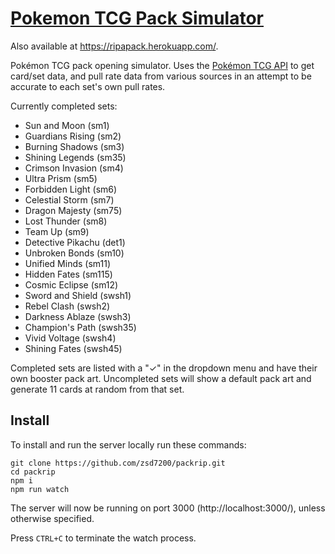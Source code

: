 # [Pokemon TCG Pack Simulator](http://www.openpkmn.cards/)
Also available at https://ripapack.herokuapp.com/.

Pokémon TCG pack opening simulator. Uses the [Pokémon TCG API](https://pokemontcg.io/) to get card/set data, and pull rate data from various sources in an attempt to be accurate to each set's own pull rates.

Currently completed sets:
- Sun and Moon (sm1)
- Guardians Rising (sm2)
- Burning Shadows (sm3)
- Shining Legends (sm35)
- Crimson Invasion (sm4)
- Ultra Prism (sm5)
- Forbidden Light (sm6)
- Celestial Storm (sm7)
- Dragon Majesty (sm75)
- Lost Thunder (sm8)
- Team Up (sm9)
- Detective Pikachu (det1)
- Unbroken Bonds (sm10)
- Unified Minds (sm11)
- Hidden Fates (sm115)
- Cosmic Eclipse (sm12)
- Sword and Shield (swsh1)
- Rebel Clash (swsh2)
- Darkness Ablaze (swsh3)
- Champion's Path (swsh35)
- Vivid Voltage (swsh4)
- Shining Fates (swsh45)

Completed sets are listed with a "✓" in the dropdown menu and have their own booster pack art. Uncompleted sets will show a default pack art and generate 11 cards at random from that set.

## Install
To install and run the server locally run these commands:
```
git clone https://github.com/zsd7200/packrip.git
cd packrip
npm i
npm run watch
```
The server will now be running on port 3000 (http://localhost:3000/), unless otherwise specified.

Press `CTRL+C` to terminate the watch process.
